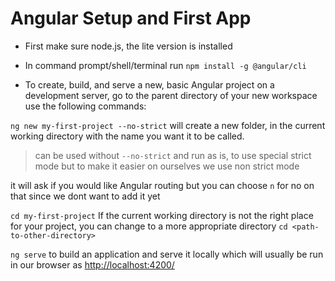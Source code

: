 # Angular Setup and First App

- First make sure node.js, the lite version is installed

- In command prompt/shell/terminal run `npm install -g @angular/cli`

- To create, build, and serve a new, basic Angular project on a development server, go to the parent directory of your new workspace use the following commands:

`ng new my-first-project --no-strict` will create a new folder, in the current working directory with the name you want it to be called.

> can be used without `--no-strict` and run as is, to use special strict mode but to make it easier on ourselves we use non strict mode

it will ask if you would like Angular routing but you can choose `n` for no on that since we dont want to add it yet

`cd my-first-project` If the current working directory is not the right place for your project, you can change to a more appropriate directory `cd <path-to-other-directory>`

`ng serve` to build an application and serve it locally which will usually be run in our browser as [http://localhost:4200/](http://localhost:4200/)
